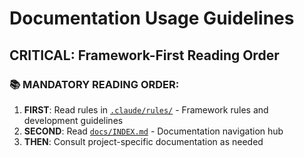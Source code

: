 # Documentation Usage Guidelines

## CRITICAL: Framework-First Reading Order

### 📚 MANDATORY READING ORDER:

1. **FIRST**: Read rules in [`.claude/rules/`](.claude/rules/) - Framework rules
   and development guidelines
2. **SECOND**: Read [`docs/INDEX.md`](docs/INDEX.md) - Documentation navigation
   hub
3. **THEN**: Consult project-specific documentation as needed
